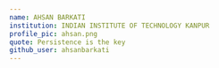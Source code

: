 ```yaml
---
name: AHSAN BARKATI
institution: INDIAN INSTITUTE OF TECHNOLOGY KANPUR
profile_pic: ahsan.png
quote: Persistence is the key
github_user: ahsanbarkati
---
```

